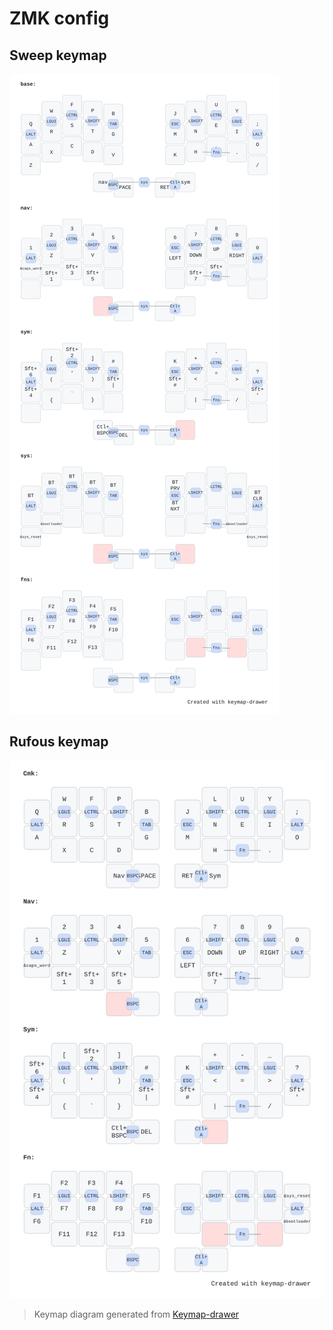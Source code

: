 # ZMK config

## Sweep keymap
!["Sweep keymap"](sweep_keymap.svg)

## Rufous keymap
!["Rufous keymap"](rufous_keymap.svg)

> Keymap diagram generated from [Keymap-drawer](https://keymap-drawer.streamlit.app)
